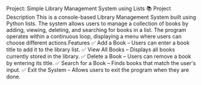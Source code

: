 Project: Simple Library Management System using Lists 📚
Project Description
This is a console-based Library Management System built using Python lists.
The system allows users to manage a collection of books by adding, viewing, deleting, and searching for books in a list.
The program operates within a continuous loop, displaying a menu where users can choose different actions.Features
✅ Add a Book – Users can enter a book title to add it to the library list.
✅ View All Books – Displays all books currently stored in the library.
✅ Delete a Book – Users can remove a book by entering its title.
✅ Search for a Book – Finds books that match the user's input.
✅ Exit the System – Allows users to exit the program when they are done.

